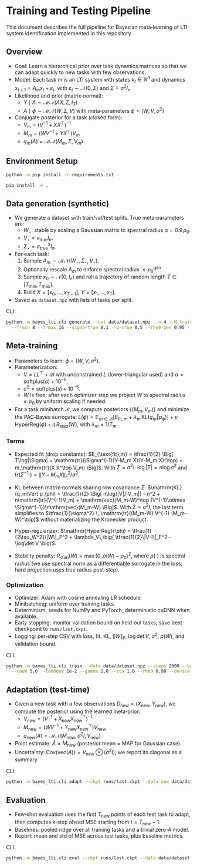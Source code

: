 # Training and Testing Pipeline

This document describes the full pipeline for Bayesian meta‑learning of LTI system identification implemented in this repository.

## Overview

- Goal: Learn a hierarchical prior over task dynamics matrices so that we can adapt quickly to new tasks with few observations.
- Model: Each task m is an LTI system with states $x_t \in \mathbb{R}^n$ and dynamics $x_{t+1} = A_m x_t + \varepsilon_t$, with $\varepsilon_t \sim \mathcal{N}(0, \Sigma)$ and $\Sigma = \sigma^2 I_n$.
- Likelihood and prior (matrix‑normal):
  - $Y \mid A \sim \mathcal{MN}(A X, \Sigma, I_T)$
  - $A \mid \phi \sim \mathcal{MN}(W, \Sigma, V)$ with meta‑parameters $\phi=(W,V,\sigma^2)$
- Conjugate posterior for a task (closed form):
  - $V_m = (V^{-1} + X X^\top)^{-1}$
  - $M_m = (W V^{-1} + Y X^\top) V_m$
  - $q_m(A) = \mathcal{MN}(M_m, \Sigma, V_m)$


## Environment Setup

```bash
python -m pip install -r requirements.txt

pip install -e .
```

## Data generation (synthetic)

- We generate a dataset with train/val/test splits. True meta‑parameters are:
  - $W_\star$: stable by scaling a Gaussian matrix to spectral radius $\alpha = 0.9\,\rho_0$.
  - $V_\star = v_{\text{true}} I_n$.
  - $\Sigma_\star = \sigma_{\text{true}}^2 I_n$.
- For each task:
  1) Sample $A_m \sim \mathcal{MN}(W_\star, \Sigma_\star, V_\star)$.
  2) Optionally rescale $A_m$ to enforce spectral radius $\le \rho_0^{\text{gen}}$.
  3) Sample $x_0 \sim \mathcal{N}(0, I_n)$ and roll a trajectory of random length $T \in [T_{\min}, T_{\max}]$.
  4) Build $X=[x_0,\dots,x_{T-1}]$, $Y=[x_1,\dots,x_T]$.
- Saved as `dataset.npz` with lists of tasks per split.

CLI:
```bash
python -m bayes_lti.cli generate --out data/dataset.npz --n 4 --M-train 200 --M-val 40 --M-test 40 \
  --T-min 8 --T-max 16 --sigma-true 0.1 --v-true 0.5 --rho0-gen 0.95 --seed 123
```

## Meta‑training

- Parameters to learn: $\phi=(W,V,\sigma^2)$.
- Parameterization:
  - $V = L L^\top + \alpha I$ with unconstrained $L$ (lower‑triangular used) and $\alpha=\mathrm{softplus}(a)+10^{-6}$.
  - $\sigma^2 = \mathrm{softplus}(s) + 10^{-5}$.
  - $W$ is free; after each optimizer step we project $W$ to spectral radius $\le \rho_0$ by uniform scaling if needed.
- For a task minibatch $\mathcal{B}$, we compute posteriors $\{(M_m, V_m)\}$ and minimize the PAC‑Bayes surrogate: $L(\phi) = \mathbb{E}_{m \in \mathcal{B}}[ E_{\mathrm{fit},m} + \lambda_m\, \mathrm{KL}(q_m \Vert p_\phi) ] + \gamma\, \mathrm{HyperReg}(\phi) + \eta\, R_{\mathrm{stab}}(W)$, with $\lambda_m = 1/T_m$.

### Terms

- Expected fit (drop constants):
  $E_{\text{fit},m} = \tfrac{1}{2} \Big[ T\log|\Sigma| + \mathrm{tr}(\Sigma^{-1}(Y-M_m X)(Y-M_m X)^\top) + n\,\mathrm{tr}(X X^\top V_m) \Big]$.
  With $\Sigma=\sigma^2 I$: $\log|\Sigma|=n\log\sigma^2$ and $\mathrm{tr}(\Sigma^{-1}\cdot) = \|Y-M_m X\|_F^2/\sigma^2$.

- KL between matrix‑normals sharing row covariance $\Sigma$:
  $\mathrm{KL}(q_m\Vert p_\phi) = \tfrac{1}{2} \Big[ n\log(|V|/|V_m|) - n^2 + n\mathrm{tr}(V^{-1}V_m) + \mathrm{vec}(M_m-W)^\top (V^{-1}\otimes \Sigma^{-1})\mathrm{vec}(M_m-W) \Big]$.
  With $\Sigma=\sigma^2 I$, the last term simplifies to $\tfrac{1}{\sigma^2} \, \mathrm{tr}((M_m-W) V^{-1} (M_m-W)^\top)$ without materializing the Kronecker product.

- Hyper‑regularizer:
  $\mathrm{HyperReg}(\phi) = \tfrac{1}{2\tau_W^2}\|W\|_F^2 + \lambda_V\,\big( \tfrac{1}{2}\|V-I\|_F^2 - \log\det V \big)$.

- Stability penalty:
  $R_{\text{stab}}(W) = \max(0, \rho(W) - \rho_0)^2$,
  where $\rho(\cdot)$ is spectral radius (we use spectral norm as a differentiable surrogate in the loss; hard projection uses true radius post‑step).

### Optimization

- Optimizer: Adam with cosine annealing LR schedule.
- Minibatching: uniform over training tasks.
- Determinism: seeds for NumPy and PyTorch; deterministic cuDNN when available.
- Early stopping: monitor validation bound on held‑out tasks; save best checkpoint to `runs/last.ckpt`.
- Logging: per‑step CSV with loss, fit, KL, $\|W\|_F$, $\log\det V$, $\sigma^2$, $\rho(W)$, and validation bound.

CLI:
```bash
python -m bayes_lti.cli train --data data/dataset.npz --steps 2000 --batch 32 --lr 1e-3 \
  --tauW 5.0 --lambdaV 1e-2 --gamma 1.0 --eta 1.0 --rho0 0.98 --device cpu --seed 1
```

## Adaptation (test‑time)

- Given a new task with a few observations $D_{\text{new}}=(X_{\text{new}}, Y_{\text{new}})$, we compute the posterior using the learned meta‑prior:
  - $V_{\text{new}} = (V^{-1} + X_{\text{new}} X_{\text{new}}^\top)^{-1}$
  - $M_{\text{new}} = (W V^{-1} + Y_{\text{new}} X_{\text{new}}^\top) V_{\text{new}}$
  - $q_{\text{new}}(A) = \mathcal{MN}(M_{\text{new}}, \sigma^2 I, V_{\text{new}})$
- Point estimate: $\hat{A} = M_{\text{new}}$ (posterior mean = MAP for Gaussian case).
- Uncertainty: $\mathrm{Cov}(\mathrm{vec}(A)) = V_{\text{new}} \otimes (\sigma^2 I)$; we report its diagonal as a summary.

CLI:
```bash
python -m bayes_lti.cli adapt --ckpt runs/last.ckpt --data-new data/dataset.npz --task-index 0 --save outputs/new_task.json
```

## Evaluation

- Few‑shot evaluation uses the first $T_{\text{new}}$ points of each test task to adapt, then computes k‑step ahead MSE starting from $t=T_{\text{new}}-1$.
- Baselines: pooled ridge over all training tasks and a trivial zero‑$A$ model.
- Report: mean and std of MSE across test tasks, plus baseline metrics.

CLI:
```bash
python -m bayes_lti.cli eval --ckpt runs/last.ckpt --data data/dataset.npz --fewshot 5 --k-steps 5 --report outputs/report.json
```


